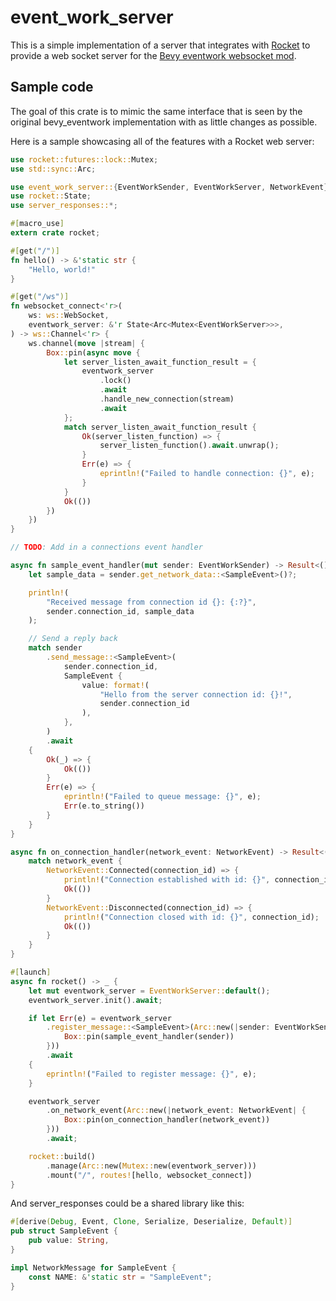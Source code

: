 # event_work_server

This is a simple implementation of a server that integrates with [Rocket](https://crates.io/crates/rocket) to provide a web socket server for the [Bevy eventwork websocket mod](https://crates.io/crates/bevy_eventwork_mod_websockets).

## Sample code

The goal of this crate is to mimic the same interface that is seen by the original bevy_eventwork implementation with as little changes as possible.

Here is a sample showcasing all of the features with a Rocket web server:

```rust
use rocket::futures::lock::Mutex;
use std::sync::Arc;

use event_work_server::{EventWorkSender, EventWorkServer, NetworkEvent};
use rocket::State;
use server_responses::*;

#[macro_use]
extern crate rocket;

#[get("/")]
fn hello() -> &'static str {
    "Hello, world!"
}

#[get("/ws")]
fn websocket_connect<'r>(
    ws: ws::WebSocket,
    eventwork_server: &'r State<Arc<Mutex<EventWorkServer>>>,
) -> ws::Channel<'r> {
    ws.channel(move |stream| {
        Box::pin(async move {
            let server_listen_await_function_result = {
                eventwork_server
                    .lock()
                    .await
                    .handle_new_connection(stream)
                    .await
            };
            match server_listen_await_function_result {
                Ok(server_listen_function) => {
                    server_listen_function().await.unwrap();
                }
                Err(e) => {
                    eprintln!("Failed to handle connection: {}", e);
                }
            }
            Ok(())
        })
    })
}

// TODO: Add in a connections event handler

async fn sample_event_handler(mut sender: EventWorkSender) -> Result<(), String> {
    let sample_data = sender.get_network_data::<SampleEvent>()?;

    println!(
        "Received message from connection id {}: {:?}",
        sender.connection_id, sample_data
    );

    // Send a reply back
    match sender
        .send_message::<SampleEvent>(
            sender.connection_id,
            SampleEvent {
                value: format!(
                    "Hello from the server connection id: {}!",
                    sender.connection_id
                ),
            },
        )
        .await
    {
        Ok(_) => {
            Ok(())
        }
        Err(e) => {
            eprintln!("Failed to queue message: {}", e);
            Err(e.to_string())
        }
    }
}

async fn on_connection_handler(network_event: NetworkEvent) -> Result<(), String> {
    match network_event {
        NetworkEvent::Connected(connection_id) => {
            println!("Connection established with id: {}", connection_id);
            Ok(())
        }
        NetworkEvent::Disconnected(connection_id) => {
            println!("Connection closed with id: {}", connection_id);
            Ok(())
        }
    }
}

#[launch]
async fn rocket() -> _ {
    let mut eventwork_server = EventWorkServer::default();
    eventwork_server.init().await;

    if let Err(e) = eventwork_server
        .register_message::<SampleEvent>(Arc::new(|sender: EventWorkSender| {
            Box::pin(sample_event_handler(sender))
        }))
        .await
    {
        eprintln!("Failed to register message: {}", e);
    }

    eventwork_server
        .on_network_event(Arc::new(|network_event: NetworkEvent| {
            Box::pin(on_connection_handler(network_event))
        }))
        .await;

    rocket::build()
        .manage(Arc::new(Mutex::new(eventwork_server)))
        .mount("/", routes![hello, websocket_connect])
}
```

And server_responses could be a shared library like this:

```rust
#[derive(Debug, Event, Clone, Serialize, Deserialize, Default)]
pub struct SampleEvent {
    pub value: String,
}

impl NetworkMessage for SampleEvent {
    const NAME: &'static str = "SampleEvent";
}
```